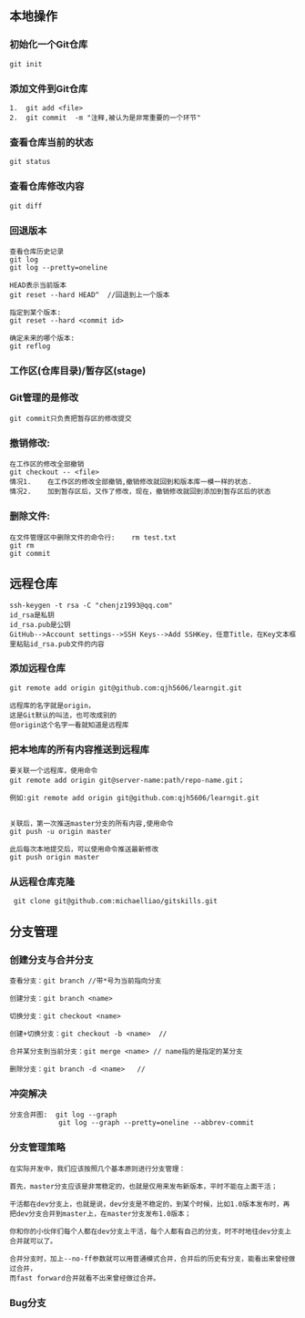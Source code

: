 ## 本地操作
### 初始化一个Git仓库
	git init 

### 添加文件到Git仓库
	1.	git add <file>
	2.	git commit	-m "注释,被认为是非常重要的一个环节"

### 查看仓库当前的状态
	git status

### 查看仓库修改内容
	git diff
	
### 回退版本	
	查看仓库历史记录
	git log
	git log --pretty=oneline

	HEAD表示当前版本
	git reset --hard HEAD^	//回退到上一个版本
	
	指定到某个版本:
	git reset --hard <commit id>
	
	确定未来的哪个版本:
	git reflog

### 工作区(仓库目录)/暂存区(stage)

###	Git管理的是修改
	git commit只负责把暂存区的修改提交
	
### 撤销修改:
	在工作区的修改全部撤销
	git checkout -- <file>
	情况1.	在工作区的修改全部撤销,撤销修改就回到和版本库一模一样的状态.
	情况2.	加到暂存区后，又作了修改，现在，撤销修改就回到添加到暂存区后的状态
	
### 删除文件:
	在文件管理区中删除文件的命令行:	rm test.txt
	git rm
	git commit

## 远程仓库
    ssh-keygen -t rsa -C "chenjz1993@qq.com"
    id_rsa是私钥
    id_rsa.pub是公钥
    GitHub-->Account settings-->SSH Keys-->Add SSHKey，任意Title，在Key文本框里粘贴id_rsa.pub文件的内容
    
### 添加远程仓库
    git remote add origin git@github.com:qjh5606/learngit.git
    
    远程库的名字就是origin，
	这是Git默认的叫法，也可改成别的
	但origin这个名字一看就知道是远程库
    
### 把本地库的所有内容推送到远程库

    要关联一个远程库，使用命令
    git remote add origin git@server-name:path/repo-name.git；
    
    例如:git remote add origin git@github.com:qjh5606/learngit.git
    

    关联后，第一次推送master分支的所有内容,使用命令
    git push -u origin master
	
    此后每次本地提交后，可以使用命令推送最新修改
    git push origin master 
    
### 从远程仓库克隆

     git clone git@github.com:michaelliao/gitskills.git
     
## 分支管理	 
	 
### 创建分支与合并分支

	查看分支：git branch	//带*号为当前指向分支

	创建分支：git branch <name>

	切换分支：git checkout <name>	

	创建+切换分支：git checkout -b <name>	// 

	合并某分支到当前分支：git merge <name>	// name指的是指定的某分支

	删除分支：git branch -d <name>	// 

### 冲突解决

	分支合并图:	git log --graph
				git log --graph --pretty=oneline --abbrev-commit	
				
### 分支管理策略
	
	在实际开发中，我们应该按照几个基本原则进行分支管理：

	首先，master分支应该是非常稳定的，也就是仅用来发布新版本，平时不能在上面干活；

	干活都在dev分支上，也就是说，dev分支是不稳定的，到某个时候，比如1.0版本发布时，再把dev分支合并到master上，在master分支发布1.0版本；

	你和你的小伙伴们每个人都在dev分支上干活，每个人都有自己的分支，时不时地往dev分支上合并就可以了。
	
	合并分支时，加上--no-ff参数就可以用普通模式合并，合并后的历史有分支，能看出来曾经做过合并，
	而fast forward合并就看不出来曾经做过合并。
	
### Bug分支

	